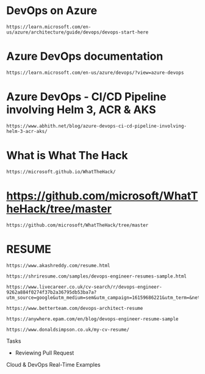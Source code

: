 # DevOps on Azure
    https://learn.microsoft.com/en-us/azure/architecture/guide/devops/devops-start-here

# Azure DevOps documentation
    https://learn.microsoft.com/en-us/azure/devops/?view=azure-devops

# Azure DevOps - CI/CD Pipeline involving Helm 3, ACR & AKS
    https://www.abhith.net/blog/azure-devops-ci-cd-pipeline-involving-helm-3-acr-aks/


# What is What The Hack
    https://microsoft.github.io/WhatTheHack/

# https://github.com/microsoft/WhatTheHack/tree/master
    https://github.com/microsoft/WhatTheHack/tree/master


# RESUME
    https://www.akashreddy.com/resume.html

    https://shriresume.com/samples/devops-engineer-resumes-sample.html

    https://www.livecareer.co.uk/cv-search/r/devops-engineer-9262a884f0274f37b2a36795db53ba7a?utm_source=google&utm_medium=sem&utm_campaign=16159686221&utm_term=&network=g&device=c&adposition=&adgroupid=133560178016&placement=&gclid=CjwKCAjwpuajBhBpEiwA_Ztfhd9lqqwikTKjPQkFZqQ8HAovM90UCBcILKTpQisEWAigEJTB8PX_0xoCXIoQAvD_BwE

    https://www.betterteam.com/devops-architect-resume

    https://anywhere.epam.com/en/blog/devops-engineer-resume-sample

    https://www.donaldsimpson.co.uk/my-cv-resume/



Tasks
 - Reviewing Pull Request

Cloud & DevOps
Real-Time Examples
